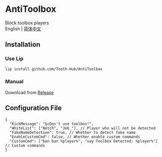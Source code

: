 # AntiToolbox

Block toolbox players  
English | [简体中文](README_zh-cn.md)

## Installation

### Use Lip

```bash
lip install github.com/Tooth-Hub/AntiToolbox
```

### Manual

Download from [Release](https://github.com/ShrBox/AntiToolbox/releases)

## Configuration File
```jsonc
{
  "KickMessage": "§cDon't use toolbox!",
  "WhiteList": ["Notch", "Jeb_"], // Player who will not be detected
  "FakeNameDetection": true, // Whether to detect fake name
  "EnableCustomCmd": false, // Whether enable custom commands
  "CustomCmd": ["ban ban %player%", "say Toolbox Detected: %player%"] // Custom commands
}
```
